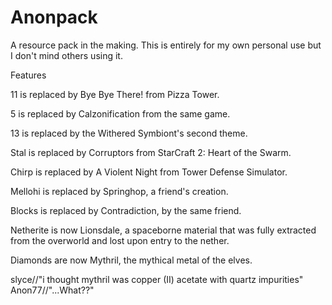 # Anonpack
A resource pack in the making. This is entirely for my own personal use but I don't mind others using it.



Features


11 is replaced by Bye Bye There! from Pizza Tower.

5 is replaced by Calzonification from the same game.

13 is replaced by the Withered Symbiont's second theme.

Stal is replaced by Corruptors from StarCraft 2: Heart of the Swarm.

Chirp is replaced by A Violent Night from Tower Defense Simulator.

Mellohi is replaced by Springhop, a friend's creation.

Blocks is replaced by Contradiction, by the same friend.


Netherite is now Lionsdale, a spaceborne material that was fully extracted from the overworld and lost upon entry to the nether.

Diamonds are now Mythril, the mythical metal of the elves.

slyce//"i thought mythril was copper (II) acetate with quartz impurities"
Anon77//"...What??"
